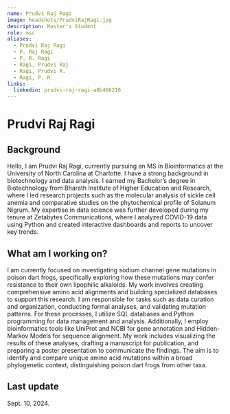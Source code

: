 ```yaml
---
name: Prudvi Raj Ragi
image: headshots/PrudviRajRagi.jpg
description: Master's Student
role: msc
aliases: 
  - Prudvi Raj Ragi
  - P. Raj Ragi
  - P. R. Ragi
  - Ragi, Prudvi Raj
  - Ragi, Prudvi R.
  - Ragi, P. R.
links: 
  linkedin: prudvi-raj-ragi-a8b466216
---
```


# Prudvi Raj Ragi

## Background

Hello, I am Prudvi Raj Ragi, currently pursuing an MS in Bioinformatics at the University of North Carolina at Charlotte. I have a strong background in biotechnology and data analysis. I earned my Bachelor’s degree in Biotechnology from Bharath Institute of Higher Education and Research, where I led research projects such as the molecular analysis of sickle cell anemia and comparative studies on the phytochemical profile of Solanum Nigrum. My expertise in data science was further developed during my tenure at Zetabytes Communications, where I analyzed COVID-19 data using Python and created interactive dashboards and reports to uncover key trends.

## What am I working on?

I am currently focused on investigating sodium channel gene mutations in poison dart frogs, specifically exploring how these mutations may confer resistance to their own lipophilic alkaloids. My work involves creating comprehensive amino acid alignments and building specialized databases to support this research. I am responsible for tasks such as data curation and organization, conducting formal analyses, and validating mutation patterns. For these processes, I utilize SQL databases and Python programming for data management and analysis. Additionally, I employ bioinformatics tools like UniProt and NCBI for gene annotation and Hidden-Markov Models for sequence alignment. My work includes visualizing the results of these analyses, drafting a manuscript for publication, and preparing a poster presentation to communicate the findings. The aim is to identify and compare unique amino acid mutations within a broad phylogenetic context, distinguishing poison dart frogs from other taxa.

## Last update

Sept. 10, 2024.